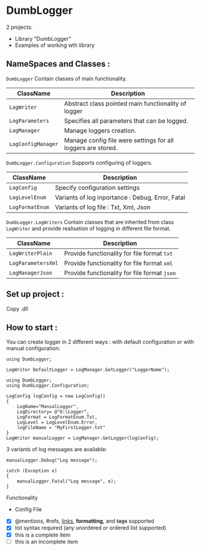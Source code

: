 # DumbLogger


2 projects:
  - Library "DumbLogger"
  - Examples of working wth library

## NameSpaces and Classes :

`DumbLogger`
Contain classes of main functionality.

ClassName | Description
--------- | -----------
`LogWriter` | Abstract class pointed main functionality of logger 
`LogParameters` | Specifies all parameters that can be logged.
`LogManager` | Manage loggers creation.
`LogConfigManager` | Manage config file were settings for all loggers are stored.  

`DumbLogger.Configuration`
Supports configuring of loggers.

ClassName | Description
--------- | -----------
`LogConfig` | Specify configuration settings 
`LogLevelEnum` | Variants of log inportance : Debug, Error, Fatal
`LogFormatEnum` | Variants of log file : Txt,  Xml, Json

`DumbLogger.LogWriters`
Contain classes that are inherited from class `LogWriter` and provide realisation of logging in different file format.

ClassName | Description
--------- | -----------
`LogWriterPlain` | Provide functionality for file format `txt` 
`LogParametersXml` | Provide functionality for file format `xml` 
`LogManagerJson` | Provide functionality for file format `json` 

## Set up project : 
Copy .dll  

## How to start :

You can create logger in 2 different ways : with default configuration or with manual configuration:
```
using DumbLogger;

LogWriter DefaultLogger = LogManager.GetLogger("LoggerName");
```

```
using DumbLogger;
using DumbLogger.Configuration;

LogConfig logConfig = new LogConfig()
{
    LogName="ManualLogger",
    LogDirectory= @"D:\Logger",
    LogFormat = LogFormatEnum.Txt,
    LogLevel = LogLevelEnum.Error,
    logFileName = "MyFirstLogger.txt"
}
LogWriter manualLogger = LogManager.GetLogger(logConfig);
```
3 variants of log messages are available: 

```
manualLogger.Debug("Log message");
```

```
catch (Exception e)
{
    manualLogger.Fatal("Log message", e);
}
```


Functionality
- Config File

- [x] @mentions, #refs, [links](), **formatting**, and <del>tags</del> supported
- [x] list syntax required (any unordered or ordered list supported)
- [x] this is a complete item
- [ ] this is an incomplete item

